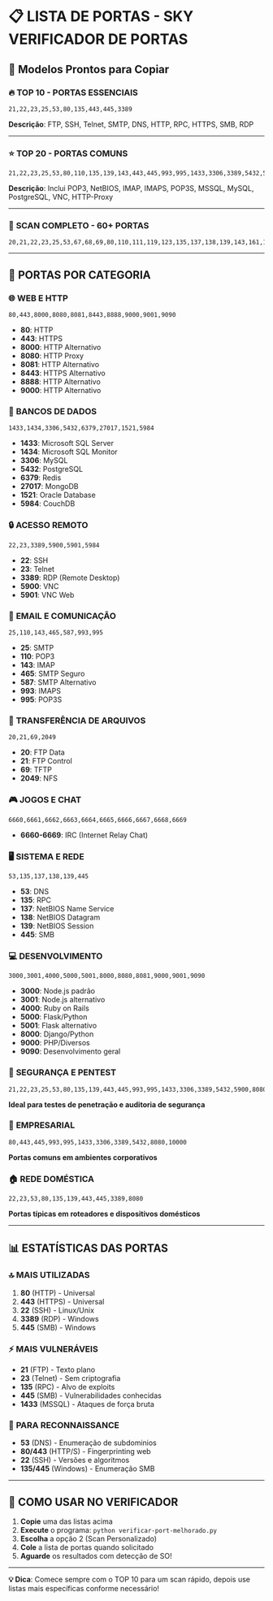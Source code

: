 # 📋 LISTA DE PORTAS - SKY VERIFICADOR DE PORTAS

## 🚀 **Modelos Prontos para Copiar**

### 🔥 **TOP 10 - PORTAS ESSENCIAIS**

```
21,22,23,25,53,80,135,443,445,3389
```

**Descrição**: FTP, SSH, Telnet, SMTP, DNS, HTTP, RPC, HTTPS, SMB, RDP

---

### ⭐ **TOP 20 - PORTAS COMUNS**

```
21,22,23,25,53,80,110,135,139,143,443,445,993,995,1433,3306,3389,5432,5900,8080
```

**Descrição**: Inclui POP3, NetBIOS, IMAP, IMAPS, POP3S, MSSQL, MySQL, PostgreSQL, VNC, HTTP-Proxy

---

### 🌟 **SCAN COMPLETO - 60+ PORTAS**

```
20,21,22,23,25,53,67,68,69,80,110,111,119,123,135,137,138,139,143,161,162,179,389,443,445,465,514,515,587,636,993,995,1080,1433,1434,1521,1723,2049,2082,2083,2086,2087,3306,3389,4443,5060,5432,5900,5901,5984,6379,6660,6661,6662,6663,6664,6665,6666,6667,6668,6669,8000,8080,8081,8443,8888,9000,9001,9090,10000
```

---

## 🎯 **PORTAS POR CATEGORIA**

### 🌐 **WEB E HTTP**

```
80,443,8000,8080,8081,8443,8888,9000,9001,9090
```

- **80**: HTTP
- **443**: HTTPS
- **8000**: HTTP Alternativo
- **8080**: HTTP Proxy
- **8081**: HTTP Alternativo
- **8443**: HTTPS Alternativo
- **8888**: HTTP Alternativo
- **9000**: HTTP Alternativo

### 💾 **BANCOS DE DADOS**

```
1433,1434,3306,5432,6379,27017,1521,5984
```

- **1433**: Microsoft SQL Server
- **1434**: Microsoft SQL Monitor
- **3306**: MySQL
- **5432**: PostgreSQL
- **6379**: Redis
- **27017**: MongoDB
- **1521**: Oracle Database
- **5984**: CouchDB

### 🔒 **ACESSO REMOTO**

```
22,23,3389,5900,5901,5984
```

- **22**: SSH
- **23**: Telnet
- **3389**: RDP (Remote Desktop)
- **5900**: VNC
- **5901**: VNC Web

### 📧 **EMAIL E COMUNICAÇÃO**

```
25,110,143,465,587,993,995
```

- **25**: SMTP
- **110**: POP3
- **143**: IMAP
- **465**: SMTP Seguro
- **587**: SMTP Alternativo
- **993**: IMAPS
- **995**: POP3S

### 📁 **TRANSFERÊNCIA DE ARQUIVOS**

```
20,21,69,2049
```

- **20**: FTP Data
- **21**: FTP Control
- **69**: TFTP
- **2049**: NFS

### 🎮 **JOGOS E CHAT**

```
6660,6661,6662,6663,6664,6665,6666,6667,6668,6669
```

- **6660-6669**: IRC (Internet Relay Chat)

### 🖥️ **SISTEMA E REDE**

```
53,135,137,138,139,445
```

- **53**: DNS
- **135**: RPC
- **137**: NetBIOS Name Service
- **138**: NetBIOS Datagram
- **139**: NetBIOS Session
- **445**: SMB

### 💻 **DESENVOLVIMENTO**

```
3000,3001,4000,5000,5001,8000,8080,8081,9000,9001,9090
```

- **3000**: Node.js padrão
- **3001**: Node.js alternativo
- **4000**: Ruby on Rails
- **5000**: Flask/Python
- **5001**: Flask alternativo
- **8000**: Django/Python
- **9000**: PHP/Diversos
- **9090**: Desenvolvimento geral

### 🔐 **SEGURANÇA E PENTEST**

```
21,22,23,25,53,80,135,139,443,445,993,995,1433,3306,3389,5432,5900,8080
```

**Ideal para testes de penetração e auditoria de segurança**

### 🏢 **EMPRESARIAL**

```
80,443,445,993,995,1433,3306,3389,5432,8080,10000
```

**Portas comuns em ambientes corporativos**

### 🏠 **REDE DOMÉSTICA**

```
22,23,53,80,135,139,443,445,3389,8080
```

**Portas típicas em roteadores e dispositivos domésticos**

---

## 📊 **ESTATÍSTICAS DAS PORTAS**

### 🔝 **MAIS UTILIZADAS**

1. **80** (HTTP) - Universal
2. **443** (HTTPS) - Universal
3. **22** (SSH) - Linux/Unix
4. **3389** (RDP) - Windows
5. **445** (SMB) - Windows

### ⚡ **MAIS VULNERÁVEIS**

- **21** (FTP) - Texto plano
- **23** (Telnet) - Sem criptografia
- **135** (RPC) - Alvo de exploits
- **445** (SMB) - Vulnerabilidades conhecidas
- **1433** (MSSQL) - Ataques de força bruta

### 🎯 **PARA RECONNAISSANCE**

- **53** (DNS) - Enumeração de subdominios
- **80/443** (HTTP/S) - Fingerprinting web
- **22** (SSH) - Versões e algoritmos
- **135/445** (Windows) - Enumeração SMB

---

## 📝 **COMO USAR NO VERIFICADOR**

1. **Copie** uma das listas acima
2. **Execute** o programa: `python verificar-port-melhorado.py`
3. **Escolha** a opção 2 (Scan Personalizado)
4. **Cole** a lista de portas quando solicitado
5. **Aguarde** os resultados com detecção de SO!

---

**💡 Dica**: Comece sempre com o TOP 10 para um scan rápido, depois use listas mais específicas conforme necessário!

